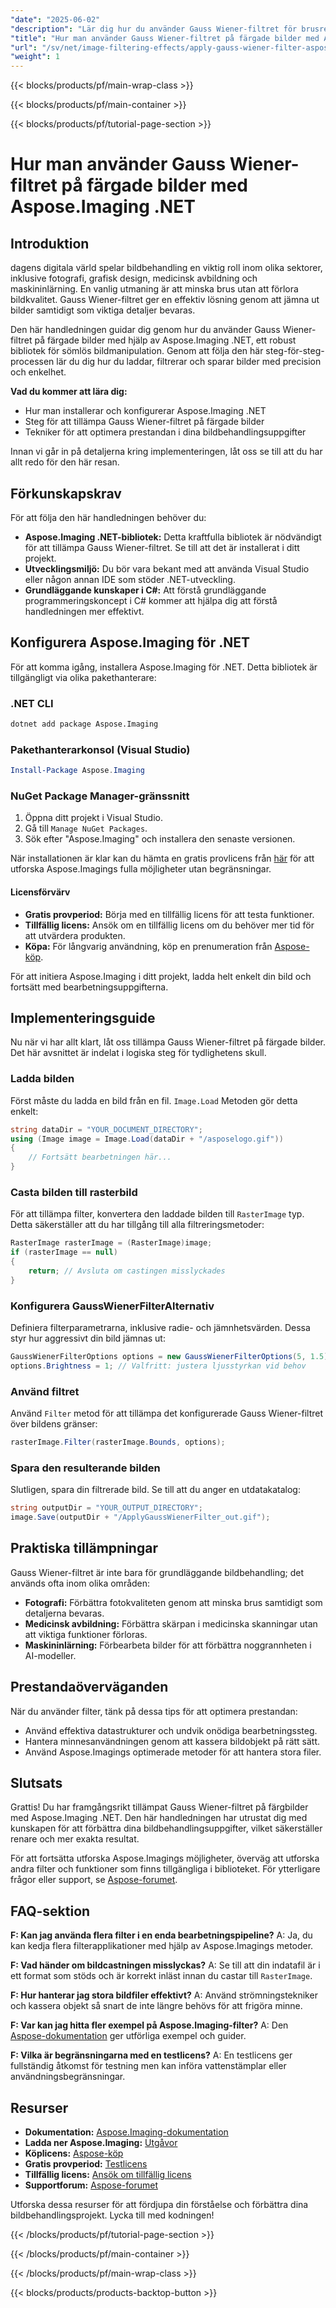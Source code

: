 ```yaml
---
"date": "2025-06-02"
"description": "Lär dig hur du använder Gauss Wiener-filtret för brusreducering i färgbilder med Aspose.Imaging .NET. Den här guiden behandlar installation, applikationssteg och prestandaoptimering."
"title": "Hur man använder Gauss Wiener-filtret på färgade bilder med Aspose.Imaging .NET"
"url": "/sv/net/image-filtering-effects/apply-gauss-wiener-filter-aspose-imaging-net/"
"weight": 1
---
```


{{< blocks/products/pf/main-wrap-class >}}

{{< blocks/products/pf/main-container >}}

{{< blocks/products/pf/tutorial-page-section >}}
# Hur man använder Gauss Wiener-filtret på färgade bilder med Aspose.Imaging .NET

## Introduktion

dagens digitala värld spelar bildbehandling en viktig roll inom olika sektorer, inklusive fotografi, grafisk design, medicinsk avbildning och maskininlärning. En vanlig utmaning är att minska brus utan att förlora bildkvalitet. Gauss Wiener-filtret ger en effektiv lösning genom att jämna ut bilder samtidigt som viktiga detaljer bevaras.

Den här handledningen guidar dig genom hur du använder Gauss Wiener-filtret på färgade bilder med hjälp av Aspose.Imaging .NET, ett robust bibliotek för sömlös bildmanipulation. Genom att följa den här steg-för-steg-processen lär du dig hur du laddar, filtrerar och sparar bilder med precision och enkelhet.

**Vad du kommer att lära dig:**
- Hur man installerar och konfigurerar Aspose.Imaging .NET
- Steg för att tillämpa Gauss Wiener-filtret på färgade bilder
- Tekniker för att optimera prestandan i dina bildbehandlingsuppgifter

Innan vi går in på detaljerna kring implementeringen, låt oss se till att du har allt redo för den här resan.

## Förkunskapskrav

För att följa den här handledningen behöver du:
- **Aspose.Imaging .NET-bibliotek:** Detta kraftfulla bibliotek är nödvändigt för att tillämpa Gauss Wiener-filtret. Se till att det är installerat i ditt projekt.
- **Utvecklingsmiljö:** Du bör vara bekant med att använda Visual Studio eller någon annan IDE som stöder .NET-utveckling.
- **Grundläggande kunskaper i C#:** Att förstå grundläggande programmeringskoncept i C# kommer att hjälpa dig att förstå handledningen mer effektivt.

## Konfigurera Aspose.Imaging för .NET

För att komma igång, installera Aspose.Imaging för .NET. Detta bibliotek är tillgängligt via olika pakethanterare:

### .NET CLI
```bash
dotnet add package Aspose.Imaging
```

### Pakethanterarkonsol (Visual Studio)
```powershell
Install-Package Aspose.Imaging
```

### NuGet Package Manager-gränssnitt
1. Öppna ditt projekt i Visual Studio.
2. Gå till `Manage NuGet Packages`.
3. Sök efter "Aspose.Imaging" och installera den senaste versionen.

När installationen är klar kan du hämta en gratis provlicens från [här](https://releases.aspose.com/imaging/net/) för att utforska Aspose.Imagings fulla möjligheter utan begränsningar.

#### Licensförvärv
- **Gratis provperiod:** Börja med en tillfällig licens för att testa funktioner.
- **Tillfällig licens:** Ansök om en tillfällig licens om du behöver mer tid för att utvärdera produkten.
- **Köpa:** För långvarig användning, köp en prenumeration från [Aspose-köp](https://purchase.aspose.com/buy).

För att initiera Aspose.Imaging i ditt projekt, ladda helt enkelt din bild och fortsätt med bearbetningsuppgifterna.

## Implementeringsguide

Nu när vi har allt klart, låt oss tillämpa Gauss Wiener-filtret på färgade bilder. Det här avsnittet är indelat i logiska steg för tydlighetens skull.

### Ladda bilden

Först måste du ladda en bild från en fil. `Image.Load` Metoden gör detta enkelt:

```csharp
string dataDir = "YOUR_DOCUMENT_DIRECTORY";
using (Image image = Image.Load(dataDir + "/asposelogo.gif"))
{
    // Fortsätt bearbetningen här...
}
```

### Casta bilden till rasterbild

För att tillämpa filter, konvertera den laddade bilden till `RasterImage` typ. Detta säkerställer att du har tillgång till alla filtreringsmetoder:

```csharp
RasterImage rasterImage = (RasterImage)image;
if (rasterImage == null)
{
    return; // Avsluta om castingen misslyckades
}
```

### Konfigurera GaussWienerFilterAlternativ

Definiera filterparametrarna, inklusive radie- och jämnhetsvärden. Dessa styr hur aggressivt din bild jämnas ut:

```csharp
GaussWienerFilterOptions options = new GaussWienerFilterOptions(5, 1.5);
options.Brightness = 1; // Valfritt: justera ljusstyrkan vid behov
```

### Använd filtret

Använd `Filter` metod för att tillämpa det konfigurerade Gauss Wiener-filtret över bildens gränser:

```csharp
rasterImage.Filter(rasterImage.Bounds, options);
```

### Spara den resulterande bilden

Slutligen, spara din filtrerade bild. Se till att du anger en utdatakatalog:

```csharp
string outputDir = "YOUR_OUTPUT_DIRECTORY";
image.Save(outputDir + "/ApplyGaussWienerFilter_out.gif");
```

## Praktiska tillämpningar

Gauss Wiener-filtret är inte bara för grundläggande bildbehandling; det används ofta inom olika områden:
- **Fotografi:** Förbättra fotokvaliteten genom att minska brus samtidigt som detaljerna bevaras.
- **Medicinsk avbildning:** Förbättra skärpan i medicinska skanningar utan att viktiga funktioner förloras.
- **Maskininlärning:** Förbearbeta bilder för att förbättra noggrannheten i AI-modeller.

## Prestandaöverväganden

När du använder filter, tänk på dessa tips för att optimera prestandan:
- Använd effektiva datastrukturer och undvik onödiga bearbetningssteg.
- Hantera minnesanvändningen genom att kassera bildobjekt på rätt sätt.
- Använd Aspose.Imagings optimerade metoder för att hantera stora filer.

## Slutsats

Grattis! Du har framgångsrikt tillämpat Gauss Wiener-filtret på färgbilder med Aspose.Imaging .NET. Den här handledningen har utrustat dig med kunskapen för att förbättra dina bildbehandlingsuppgifter, vilket säkerställer renare och mer exakta resultat.

För att fortsätta utforska Aspose.Imagings möjligheter, överväg att utforska andra filter och funktioner som finns tillgängliga i biblioteket. För ytterligare frågor eller support, se [Aspose-forumet](https://forum.aspose.com/c/imaging/10).

## FAQ-sektion

**F: Kan jag använda flera filter i en enda bearbetningspipeline?**
A: Ja, du kan kedja flera filterapplikationer med hjälp av Aspose.Imagings metoder.

**F: Vad händer om bildcastningen misslyckas?**
A: Se till att din indatafil är i ett format som stöds och är korrekt inläst innan du castar till `RasterImage`.

**F: Hur hanterar jag stora bildfiler effektivt?**
A: Använd strömningstekniker och kassera objekt så snart de inte längre behövs för att frigöra minne.

**F: Var kan jag hitta fler exempel på Aspose.Imaging-filter?**
A: Den [Aspose-dokumentation](https://reference.aspose.com/imaging/net/) ger utförliga exempel och guider.

**F: Vilka är begränsningarna med en testlicens?**
A: En testlicens ger fullständig åtkomst för testning men kan införa vattenstämplar eller användningsbegränsningar.

## Resurser
- **Dokumentation:** [Aspose.Imaging-dokumentation](https://reference.aspose.com/imaging/net/)
- **Ladda ner Aspose.Imaging:** [Utgåvor](https://releases.aspose.com/imaging/net/)
- **Köplicens:** [Aspose-köp](https://purchase.aspose.com/buy)
- **Gratis provperiod:** [Testlicens](https://releases.aspose.com/imaging/net/)
- **Tillfällig licens:** [Ansök om tillfällig licens](https://purchase.aspose.com/temporary-license/)
- **Supportforum:** [Aspose-forumet](https://forum.aspose.com/c/imaging/10)

Utforska dessa resurser för att fördjupa din förståelse och förbättra dina bildbehandlingsprojekt. Lycka till med kodningen!

{{< /blocks/products/pf/tutorial-page-section >}}

{{< /blocks/products/pf/main-container >}}

{{< /blocks/products/pf/main-wrap-class >}}

{{< blocks/products/products-backtop-button >}}